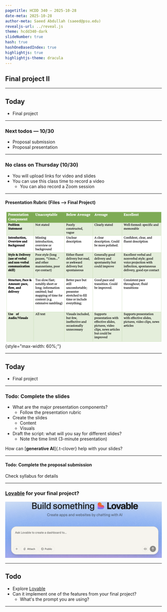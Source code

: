 ```yaml
---
pagetitle: HCDD 340 — 2025-10-28
date-meta: 2025-10-28
author-meta: Saeed Abdullah (saeed@psu.edu)
revealjs-url: ../reveal.js
theme: hcdd340-dark
slideNumber: true
hash: true
hashOneBasedIndex: true
highlightjs: true
highlightjs-theme: dracula
---
```



## Final project II

---

## Today
* Final project

---

### Next todos — 10/30
* Proposal submission
* Proposal presentation

---

### No class on Thursday (10/30)

* You will upload links for video and slides
* You can use this class time to record a video
    - You can also record a Zoom session

---

#### Presentation Rubric (Files --> Final Project)

![](./images/rubric.png){style="max-width: 60%;"}


---

## Today
* Final project

---

### Todo: Complete the slides

* What are the major presentation components?
    - Follow the presentation rubric
* Create the slides
    - Content
    - Visuals
* Draft the script: what will you say for different slides?
    - Note the time limit (3-minute presentation)

How can [**generative AI**]{.t-clover} help with your slides?

---

#### Todo: Complete the proposal submission

Check syllabus for details

---

### [Lovable](https://lovable.dev/) for your final project?

![](./images/lovable.png)

---


## Todo

* Explore [Lovable](https://lovable.dev/) 
* Can it implement one of the features from your final project?
    + What's the prompt you are using?

---


